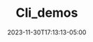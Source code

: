 ---
weight: 109
title: "Cli_demos"
description: ""
icon: "article"
date: "2023-11-30T17:13:13-05:00"
lastmod: "2023-11-30T17:13:13-05:00"
draft: true
toc: true
---